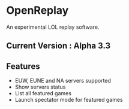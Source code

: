 # OpenReplay
An experimental LOL replay software.

## Current Version : Alpha 3.3

## Features

- EUW, EUNE and NA servers supported
- Show servers status
- List all featured games
- Launch spectator mode for featured games